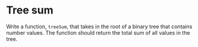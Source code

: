 # Tree sum

Write a function, `treeSum`, that takes in the root of a binary tree that contains number values. The function should return the total sum of all values in the tree.
